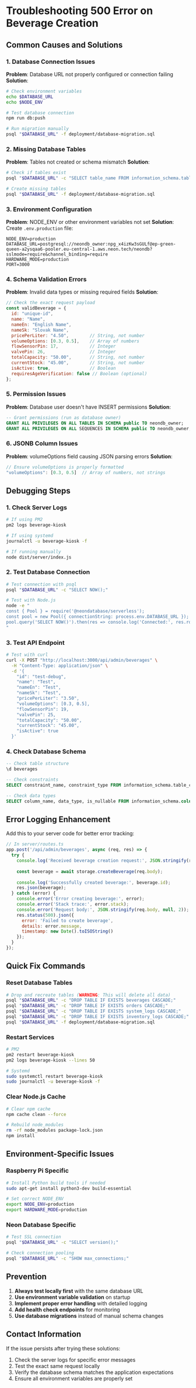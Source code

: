 # Troubleshooting 500 Error on Beverage Creation

## Common Causes and Solutions

### 1. Database Connection Issues

**Problem**: Database URL not properly configured or connection failing
**Solution**:
```bash
# Check environment variables
echo $DATABASE_URL
echo $NODE_ENV

# Test database connection
npm run db:push

# Run migration manually
psql "$DATABASE_URL" -f deployment/database-migration.sql
```

### 2. Missing Database Tables

**Problem**: Tables not created or schema mismatch
**Solution**:
```bash
# Check if tables exist
psql "$DATABASE_URL" -c "SELECT table_name FROM information_schema.tables WHERE table_schema = 'public';"

# Create missing tables
psql "$DATABASE_URL" -f deployment/database-migration.sql
```

### 3. Environment Configuration

**Problem**: NODE_ENV or other environment variables not set
**Solution**: Create `.env.production` file:
```env
NODE_ENV=production
DATABASE_URL=postgresql://neondb_owner:npg_x4izKw3sGULf@ep-green-queen-a2ysqaa6-pooler.eu-central-1.aws.neon.tech/neondb?sslmode=require&channel_binding=require
HARDWARE_MODE=production
PORT=3000
```

### 4. Schema Validation Errors

**Problem**: Invalid data types or missing required fields
**Solution**: 
```javascript
// Check the exact request payload
const validBeverage = {
  id: "unique-id",
  name: "Name",
  nameEn: "English Name",
  nameSk: "Slovak Name",
  pricePerLiter: "4.50",        // String, not number
  volumeOptions: [0.3, 0.5],    // Array of numbers
  flowSensorPin: 17,            // Integer
  valvePin: 26,                 // Integer
  totalCapacity: "50.00",       // String, not number
  currentStock: "45.00",        // String, not number
  isActive: true,               // Boolean
  requiresAgeVerification: false // Boolean (optional)
};
```

### 5. Permission Issues

**Problem**: Database user doesn't have INSERT permissions
**Solution**:
```sql
-- Grant permissions (run as database owner)
GRANT ALL PRIVILEGES ON ALL TABLES IN SCHEMA public TO neondb_owner;
GRANT ALL PRIVILEGES ON ALL SEQUENCES IN SCHEMA public TO neondb_owner;
```

### 6. JSONB Column Issues

**Problem**: volumeOptions field causing JSON parsing errors
**Solution**:
```javascript
// Ensure volumeOptions is properly formatted
"volumeOptions": [0.3, 0.5]  // Array of numbers, not strings
```

## Debugging Steps

### 1. Check Server Logs
```bash
# If using PM2
pm2 logs beverage-kiosk

# If using systemd
journalctl -u beverage-kiosk -f

# If running manually
node dist/server/index.js
```

### 2. Test Database Connection
```bash
# Test connection with psql
psql "$DATABASE_URL" -c "SELECT NOW();"

# Test with Node.js
node -e "
const { Pool } = require('@neondatabase/serverless');
const pool = new Pool({ connectionString: process.env.DATABASE_URL });
pool.query('SELECT NOW()').then(res => console.log('Connected:', res.rows[0])).catch(err => console.error('Error:', err));
"
```

### 3. Test API Endpoint
```bash
# Test with curl
curl -X POST "http://localhost:3000/api/admin/beverages" \
  -H "Content-Type: application/json" \
  -d '{
    "id": "test-debug",
    "name": "Test",
    "nameEn": "Test",
    "nameSk": "Test",
    "pricePerLiter": "3.50",
    "volumeOptions": [0.3, 0.5],
    "flowSensorPin": 19,
    "valvePin": 25,
    "totalCapacity": "50.00",
    "currentStock": "45.00",
    "isActive": true
  }'
```

### 4. Check Database Schema
```sql
-- Check table structure
\d beverages

-- Check constraints
SELECT constraint_name, constraint_type FROM information_schema.table_constraints WHERE table_name = 'beverages';

-- Check data types
SELECT column_name, data_type, is_nullable FROM information_schema.columns WHERE table_name = 'beverages';
```

## Error Logging Enhancement

Add this to your server code for better error tracking:

```javascript
// In server/routes.ts
app.post('/api/admin/beverages', async (req, res) => {
  try {
    console.log('Received beverage creation request:', JSON.stringify(req.body, null, 2));
    
    const beverage = await storage.createBeverage(req.body);
    
    console.log('Successfully created beverage:', beverage.id);
    res.json(beverage);
  } catch (error) {
    console.error('Error creating beverage:', error);
    console.error('Stack trace:', error.stack);
    console.error('Request body:', JSON.stringify(req.body, null, 2));
    res.status(500).json({ 
      error: 'Failed to create beverage',
      details: error.message,
      timestamp: new Date().toISOString()
    });
  }
});
```

## Quick Fix Commands

### Reset Database Tables
```bash
# Drop and recreate tables (WARNING: This will delete all data)
psql "$DATABASE_URL" -c "DROP TABLE IF EXISTS beverages CASCADE;"
psql "$DATABASE_URL" -c "DROP TABLE IF EXISTS orders CASCADE;"
psql "$DATABASE_URL" -c "DROP TABLE IF EXISTS system_logs CASCADE;"
psql "$DATABASE_URL" -c "DROP TABLE IF EXISTS inventory_logs CASCADE;"
psql "$DATABASE_URL" -f deployment/database-migration.sql
```

### Restart Services
```bash
# PM2
pm2 restart beverage-kiosk
pm2 logs beverage-kiosk --lines 50

# Systemd
sudo systemctl restart beverage-kiosk
sudo journalctl -u beverage-kiosk -f
```

### Clear Node.js Cache
```bash
# Clear npm cache
npm cache clean --force

# Rebuild node_modules
rm -rf node_modules package-lock.json
npm install
```

## Environment-Specific Issues

### Raspberry Pi Specific
```bash
# Install Python build tools if needed
sudo apt-get install python3-dev build-essential

# Set correct NODE_ENV
export NODE_ENV=production
export HARDWARE_MODE=production
```

### Neon Database Specific
```bash
# Test SSL connection
psql "$DATABASE_URL" -c "SELECT version();"

# Check connection pooling
psql "$DATABASE_URL" -c "SHOW max_connections;"
```

## Prevention

1. **Always test locally first** with the same database URL
2. **Use environment variable validation** on startup
3. **Implement proper error handling** with detailed logging
4. **Add health check endpoints** for monitoring
5. **Use database migrations** instead of manual schema changes

## Contact Information

If the issue persists after trying these solutions:
1. Check the server logs for specific error messages
2. Test the exact same request locally
3. Verify the database schema matches the application expectations
4. Ensure all environment variables are properly set
